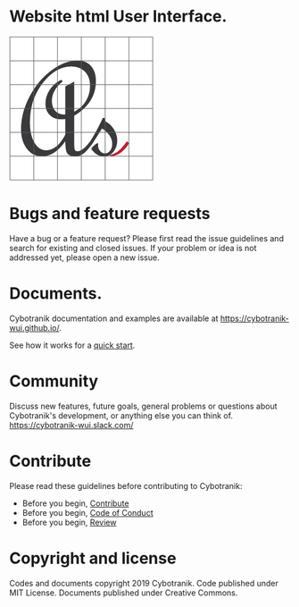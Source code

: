# Website html User Interface.

![Cybotranik-wui](docs/media/favicon.png)

# Bugs and feature requests

Have a bug or a feature request? Please first read the issue guidelines and search for existing and closed issues. If your problem or idea is not addressed yet, please open a new issue.

# Documents.

Cybotranik documentation and examples are available at https://cybotranik-wui.github.io/.

See how it works for a [quick start](docs/how-do-i-start.md).

# Community

Discuss new features, future goals, general problems or questions about Cybotranik's development, or anything else you can think of. https://cybotranik-wui.slack.com/

# Contribute

Please read these guidelines before contributing to Cybotranik:

- Before you begin, [Contribute](CONTRIBUTING.md)
- Before you begin, [Code of Conduct](CODE_OF_CONDUCT.md)
- Before you begin, [Review](https://github.com/cybotranik-wui/cybotranik-wui/pulls)

# Copyright and license

Codes and documents copyright 2019 Cybotranik. Code published under MIT License. Documents published under Creative Commons.
